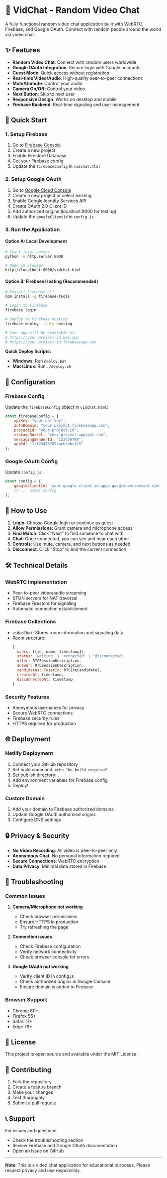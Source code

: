 # 🎥 VidChat - Random Video Chat

A fully functional random video chat application built with WebRTC, Firebase, and Google OAuth. Connect with random people around the world via video chat.

## ✨ Features

- **Random Video Chat**: Connect with random users worldwide
- **Google OAuth Integration**: Secure login with Google accounts
- **Guest Mode**: Quick access without registration
- **Real-time Video/Audio**: High-quality peer-to-peer connections
- **Mute/Unmute**: Control your audio
- **Camera On/Off**: Control your video
- **Next Button**: Skip to next user
- **Responsive Design**: Works on desktop and mobile
- **Firebase Backend**: Real-time signaling and user management

## 🚀 Quick Start

### 1. Setup Firebase

1. Go to [Firebase Console](https://console.firebase.google.com/)
2. Create a new project
3. Enable Firestore Database
4. Get your Firebase config
5. Update the `firebaseConfig` in `vidchat.html`

### 2. Setup Google OAuth

1. Go to [Google Cloud Console](https://console.cloud.google.com/)
2. Create a new project or select existing
3. Enable Google Identity Services API
4. Create OAuth 2.0 Client ID
5. Add authorized origins (localhost:8000 for testing)
6. Update the `googleClientId` in `config.js`

### 3. Run the Application

#### Option A: Local Development
```bash
# Start local server
python -m http.server 8000

# Open in browser
http://localhost:8000/vidchat.html
```

#### Option B: Firebase Hosting (Recommended)
```bash
# Install Firebase CLI
npm install -g firebase-tools

# Login to Firebase
firebase login

# Deploy to Firebase Hosting
firebase deploy --only hosting

# Your app will be available at:
# https://your-project-id.web.app
# https://your-project-id.firebaseapp.com
```

**Quick Deploy Scripts:**
- **Windows**: Run `deploy.bat`
- **Mac/Linux**: Run `./deploy.sh`

## 🔧 Configuration

### Firebase Config
Update the `firebaseConfig` object in `vidchat.html`:

```javascript
const firebaseConfig = {
    apiKey: "your-api-key",
    authDomain: "your-project.firebaseapp.com",
    projectId: "your-project-id",
    storageBucket: "your-project.appspot.com",
    messagingSenderId: "123456789",
    appId: "1:123456789:web:abc123"
};
```

### Google OAuth Config
Update `config.js`:

```javascript
const config = {
    googleClientId: 'your-google-client-id.apps.googleusercontent.com',
    // ... other config
};
```

## 📱 How to Use

1. **Login**: Choose Google login or continue as guest
2. **Allow Permissions**: Grant camera and microphone access
3. **Find Match**: Click "Next" to find someone to chat with
4. **Chat**: Once connected, you can see and hear each other
5. **Controls**: Use mute, camera, and next buttons as needed
6. **Disconnect**: Click "Stop" to end the current connection

## 🛠️ Technical Details

### WebRTC Implementation
- Peer-to-peer video/audio streaming
- STUN servers for NAT traversal
- Firebase Firestore for signaling
- Automatic connection establishment

### Firebase Collections
- `videoChat`: Stores room information and signaling data
- Room structure:
  ```javascript
  {
    users: [{id, name, timestamp}],
    status: 'waiting' | 'connected' | 'disconnected',
    offer: RTCSessionDescription,
    answer: RTCSessionDescription,
    candidates: {userId: RTCIceCandidate},
    createdAt: timestamp,
    disconnectedAt: timestamp
  }
  ```

### Security Features
- Anonymous usernames for privacy
- Secure WebRTC connections
- Firebase security rules
- HTTPS required for production

## 🌐 Deployment

### Netlify Deployment
1. Connect your GitHub repository
2. Set build command: `echo "No build required"`
3. Set publish directory: `.`
4. Add environment variables for Firebase config
5. Deploy!

### Custom Domain
1. Add your domain to Firebase authorized domains
2. Update Google OAuth authorized origins
3. Configure DNS settings

## 🔒 Privacy & Security

- **No Video Recording**: All video is peer-to-peer only
- **Anonymous Chat**: No personal information required
- **Secure Connections**: WebRTC encryption
- **Data Privacy**: Minimal data stored in Firebase

## 🐛 Troubleshooting

### Common Issues

1. **Camera/Microphone not working**
   - Check browser permissions
   - Ensure HTTPS in production
   - Try refreshing the page

2. **Connection issues**
   - Check Firebase configuration
   - Verify network connectivity
   - Check browser console for errors

3. **Google OAuth not working**
   - Verify client ID in config.js
   - Check authorized origins in Google Console
   - Ensure domain is added to Firebase

### Browser Support
- Chrome 60+
- Firefox 55+
- Safari 11+
- Edge 79+

## 📄 License

This project is open source and available under the MIT License.

## 🤝 Contributing

1. Fork the repository
2. Create a feature branch
3. Make your changes
4. Test thoroughly
5. Submit a pull request

## 📞 Support

For issues and questions:
- Check the troubleshooting section
- Review Firebase and Google OAuth documentation
- Open an issue on GitHub

---

**Note**: This is a video chat application for educational purposes. Please respect privacy and use responsibly. 